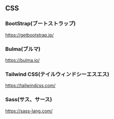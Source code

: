 ## CSS

### BootStrap(ブートストラップ)
https://getbootstrap.jp/

### Bulma(ブルマ)
https://bulma.io/

### Tailwind CSS(テイルウィンドシーエスエス)
https://tailwindcss.com/

### Sass(サス、サース)
https://sass-lang.com/
